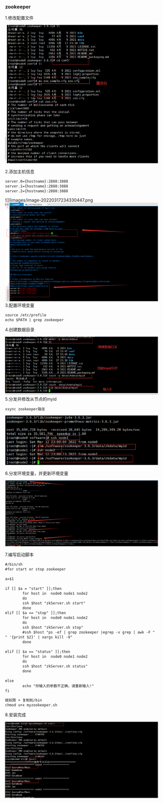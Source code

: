 ### zookeeper

1.修改配置文件

![image-20220317234032356](images/image-20220317234032356.png)

2.添加主机信息

```
server.0={hostname}:2888:3888
server.1={hostname}:2888:3888
server.2={hostname}:2888:3888
```

![](images/image-20220317234330447.png![image-20220317234713307](images/image-20220317234713307.png)3.配置环境变量

```
source /etc/profile
echo $PATH | grep zookeeper
```

4.创建数据目录

![image-20220317235100816](images/image-20220317235100816.png)5.分发并修改从节点的myid

```
xsync zookeeper路径
```

![image-20220317235303481](images/image-20220317235303481.png)

6.分发环境变量，并更新环境变量

![image-20220317235553515](images/image-20220317235553515.png)

7.编写启动脚本

```
#/bin/sh
#for start or stop zookeeper
 
a=$1
 
if [[ $a = "start" ]];then
        for host in  node0 node1 node2
        do
        ssh $host "zkServer.sh start"
        done
elif [[ $a == "stop" ]];then
        for host in  node0 node1 node2
        do
        ssh $host "zkServer.sh stop"
        #ssh $host "ps -ef | grep zookeeper |egrep -v grep | awk -F " " '{print $2}' | xargs kill -9"
        done
 
elif [[ $a == "status" ]];then
        for host in  node0 node1 node2
        do
        ssh $host "zkServer.sh status"
        done
 
else
        echo "你输入的参数不正确，请重新输入!"
fi
```

```
赋权限 + 复制到/bin
chmod u+x myzookeeper.sh
```

8.安装完成

![image-20220318001740468](images/image-20220318001740468.png)